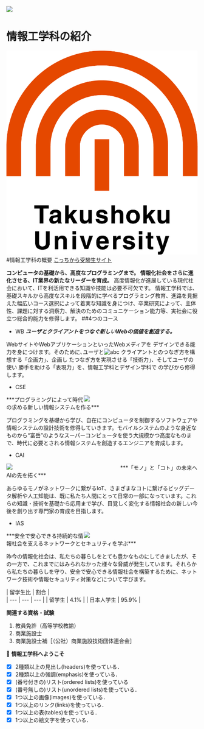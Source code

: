 ![](https://www.takushoku-u.ac.jp/summary/images/bg_header.jpg)
# 情報工学科の紹介
<!-- Markdown記法を使って学科の紹介ページを作る -->
![logo](logo.png)
#情報工学科の概要
[こっちから受験生サイト][links]

[links]: https://www.takudai.jp/index.html
**コンピュータの基礎から、高度なプログラミングまで。
情報化社会をさらに進化させる、IT業界の新たなリーダーを育成。**
高度情報化が進展している現代社会において、ITを利活用できる知識や技能は必要不可欠です。
情報工学科では、基礎スキルから高度なスキルを段階的に学べるプログラミング教育、進路を見据えた幅広いコース選択によって着実な知識を身につけ、卒業研究によって、主体性、課題に対する洞察力、解決のためのコミュニケーション能力等、実社会に役立つ総合的能力を修得します。
##4つのコース
- WB
***ユーザとクライアントをつなぐ新しいWebの価値を創造する。***

WebサイトやWebアプリケーションといったWebメディアを
デザインできる能力を身につけます。そのために､ユーザと![abc](https://feng.takushoku-u.ac.jp/albums/abm00014690.jpg)
クライアントとのつなぎ方を構想する「企画力」、企画し
たつなぎ方を実現させる「技術力」、そしてユーザの使い
勝手を助ける「表現力」を、情報工学科とデザイン学科で
の学びから修得します。
- CSE
<img style="float: right;" src="https://feng.takushoku-u.ac.jp/albums/abm00014679.jpg" width="300">
***プログラミングによって時代の求める新しい情報システムを作る***

プログラミングを基礎から学び、自在にコンピュータを制御するソフトウェアや情報システムの設計技術を修得していきます。モバイルシステムのような身近なものから“富岳”のようなスーパーコンピュータを使う大規模かつ高度なものまで、時代に必要とされる情報システムを創造するエンジニアを育成します。
- CAI
<img style="float: left;" src="https://feng.takushoku-u.ac.jp/albums/abm00014681.jpg" width="300">
***「モノ」と「コト」の未来へAIの先を拓く***

あらゆるモノがネットワークに繋がるIoT、さまざまなコトに繋げるビッグデータ解析や人工知能は、既に私たち人間にとって日常の一部になっています。これらの知識・技術を基礎から応用まで学び、目覚しく変化する情報社会の新しい今後を創り出す専門家の育成を目指します。
- IAS
<img style="float: right;" src="https://feng.takushoku-u.ac.jp/albums/abm00014680.jpg" width="300">
***安全で安心できる持続的な情報社会を支えるネットワークとセキュリティを学ぶ***

昨今の情報化社会は、私たちの暮らしをとても豊かなものにしてきましたが、その一方で、これまでにはみられなかった様々な脅威が発生しています。それらから私たちの暮らしを守り、安全で安心できる情報社会を構築するために、ネットワーク技術や情報セキュリティ対策などについて学びます。

|   留学生比  |  割合   |   
| --- | --- | --- |
|   留学生  |  4.1%   |
|  日本人学生   |  95.9%   |  


**関連する資格・試験**
1. 教員免許（高等学校教諭）
1. 商業施設士
1. 商業施設士補［（公社）商業施設技術団体連合会］


:heartbeat: **情報工学科へようこそ**
<!-- この部分より上に記述を追加して下のチェックボックスで確認する -->
- [x] 2種類以上の見出し(headers)を使っている．
- [x] 2種類以上の強調(emphasis)を使っている．
- [x] (番号付きの)リスト(ordered lists)を使っている
- [x] (番号無しの)リスト(unordered lists)を使っている．
- [x] 1つ以上の画像(images)を使っている．
- [x] 1つ以上のリンク(links)を使っている．
- [x] 1つ以上の表(tables)を使っている．
- [x] 1つ以上の絵文字を使っている．
